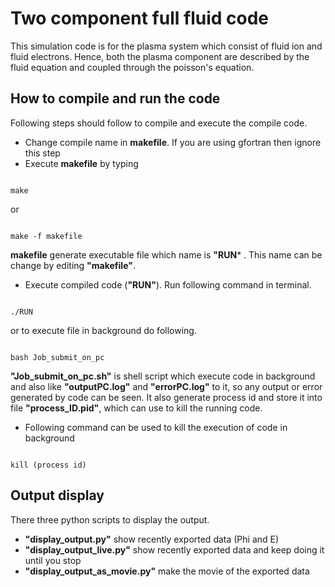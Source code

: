 # Two component full fluid code

This simulation code is for the plasma system which consist of fluid
ion and fluid electrons. Hence, both the plasma component are described 
by the fluid equation and coupled through the poisson's equation. 

## How to compile and run the code 

Following steps should follow to compile and execute the compile code.
* Change compile name in **makefile**. If you are using gfortran then ignore this step
* Execute **makefile** by typing
<pre><code>
make
</code></pre>

or 

<pre><code>
make -f makefile
</code></pre>

**makefile** generate executable file which name is  **"RUN*** . This name can be change
by editing **"makefile"**. 

* Execute compiled code (**"RUN"**). Run following command in terminal.  
<pre><code>
./RUN
</code></pre>


or to execute file in background do following.
<pre><code>
bash Job_submit_on_pc
</code></pre>

**"Job_submit_on_pc.sh"** is shell script which execute code in background and also 
like **"outputPC.log"** and **"errorPC.log"** to it, so any output or error generated by 
code can be seen. It also generate process id and store it into file **"process_ID.pid"**, 
which can use to kill the running code.

* Following command can be used to kill the execution of code in background 
<pre><code>
kill (process id)
</code></pre>

## Output display 

There three python scripts to display the output. 
* **"display_output.py"** show recently exported data (Phi and E)
* **"display_output_live.py"** show recently exported data and keep doing it until 
  you stop
* **"display_output_as_movie.py"** make the movie of the exported data    

